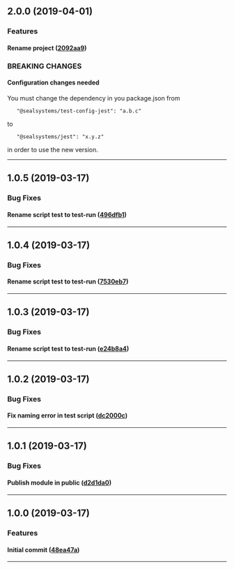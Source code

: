 ## 2.0.0 (2019-04-01)

### Features


#### Rename project ([2092aa9](https://github.com/sealsystems/node-jest/commit/2092aa9))



### BREAKING CHANGES

#### Configuration changes needed

You must change the dependency in you package.json from

```
   "@sealsystems/test-config-jest": "a.b.c"
```

to 

```
   "@sealsystems/jest": "x.y.z"
```

in order to use the new version.

---

## 1.0.5 (2019-03-17)

### Bug Fixes


#### Rename script test to test-run ([496dfb1](https://github.com/sealsystems/node-jest/commit/496dfb1))



---

## 1.0.4 (2019-03-17)

### Bug Fixes


#### Rename script test to test-run ([7530eb7](https://github.com/sealsystems/node-jest/commit/7530eb7))



---

## 1.0.3 (2019-03-17)

### Bug Fixes


#### Rename script test to test-run ([e24b8a4](https://github.com/sealsystems/node-jest/commit/e24b8a4))



---

## 1.0.2 (2019-03-17)

### Bug Fixes


#### Fix naming error in test script ([dc2000c](https://github.com/sealsystems/node-jest/commit/dc2000c))



---

## 1.0.1 (2019-03-17)

### Bug Fixes


#### Publish module in public ([d2d1da0](https://github.com/sealsystems/node-jest/commit/d2d1da0))



---

## 1.0.0 (2019-03-17)

### Features


#### Initial commit ([48ea47a](https://github.com/sealsystems/node-jest/commit/48ea47a))



---
